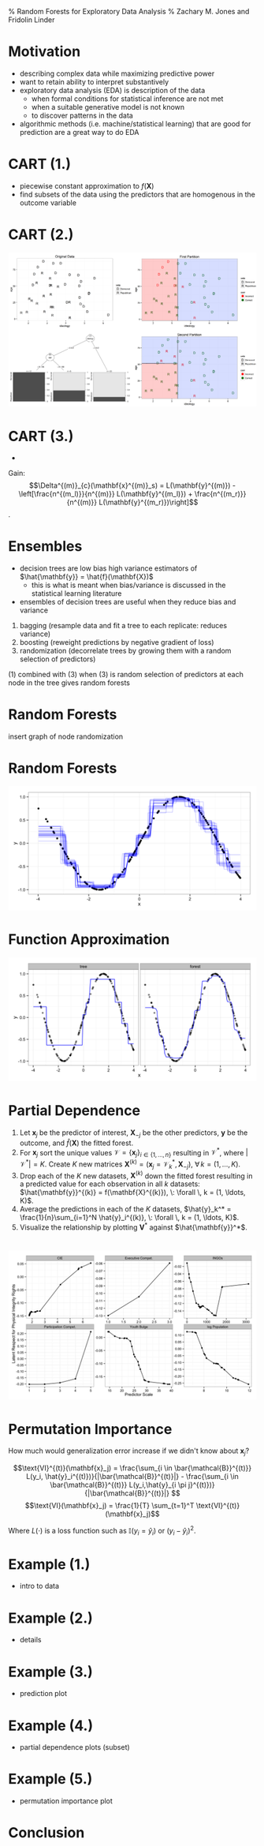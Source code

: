 % Random Forests for Exploratory Data Analysis
% Zachary M. Jones and Fridolin Linder

# Motivation
 - describing complex data while maximizing predictive power
 - want to retain ability to interpret substantively
 - exploratory data analysis (EDA) is description of the data
    + when formal conditions for statistical inference are not met
    + when a suitable generative model is not known
	+ to discover patterns in the data
 - algorithmic methods (i.e. machine/statistical learning) that are good for prediction are a great way to do EDA

# CART (1.)

 - piecewise constant approximation to $f(\mathbf{X})$
 - find subsets of the data using the predictors that are homogenous in the outcome variable

# CART (2.)

![A classification tree on simulated data](figures/cart_visu.png)

# CART (3.)

 - 

Gain: $$\Delta^{(m)}_{c}(\mathbf{x}^{(m)}_s) = L(\mathbf{y}^{(m)}) - \left[\frac{n^{(m_l)}}{n^{(m)}} L(\mathbf{y}^{(m_l)}) +  \frac{n^{(m_r)}}{n^{(m)}} L(\mathbf{y}^{(m_r)})\right]$$.

# Ensembles

 - decision trees are low bias high variance estimators of $\hat{\mathbf{y}} = \hat{f}(\mathbf{X})$
   + this is what is meant when bias/variance is discussed in the statistical learning literature
 - ensembles of decision trees are useful when they reduce bias and variance

  1. bagging (resample data and fit a tree to each replicate: reduces variance)
  2. boosting (reweight predictions by negative gradient of loss)
  3. randomization (decorrelate trees by growing them with a random selection of predictors)

(1) combined with (3) when (3) is random selection of predictors at each node in the tree gives random forests

# Random Forests

insert graph of node randomization

# Random Forests

![25 randomly selected trees in a random forest each grown with a subsample (Efron's .632 bootstrap) of the training data.](figures/forest_approximation.png)

# Function Approximation

![Approximating $\mathbf{y} = \sin(\mathbf{x})$ with a regression tree (left) and an ensemble of bagged regression trees (right).](figures/approximation_example.png)

# Partial Dependence

1. Let $\mathbf{x}_j$ be the predictor of interest, $\mathbf{X}_{-j}$ be the other predictors, $\mathbf{y}$ be the outcome, and $\hat{f}(\mathbf{X})$ the fitted forest.
 2. For $\mathbf{x}_j$ sort the unique values $\mathcal{V} = \{\mathbf{x}_j\}_{i \in \{1, \ldots, n\}}$ resulting in $\mathcal{V}^*$, where $|\mathcal{V}^*|=K$. Create $K$ new matrices $\mathbf{X}^{(k)} = (\mathbf{x}_j = \mathcal{V}^*_k, \mathbf{X}_{-j}), \: \forall \, k = (1, \ldots, K)$.
 3. Drop each of the $K$ new datasets, $\mathbf{X}^{(k)}$ down the fitted forest 
 resulting in a predicted value for each observation in all $k$ datasets: $\hat{\mathbf{y}}^{(k)} = f(\mathbf{X}^{(k)}), \: \forall \, k = (1, \ldots, K)$.
 4. Average the predictions in each of the $K$ datasets, $\hat{y}_k^* = \frac{1}{n}\sum_{i=1}^N \hat{y}_i^{(k)}, \: \forall \, k = (1, \ldots, K)$.
 5. Visualize the relationship by plotting $\mathbf{V}^*$ against $\hat{\mathbf{y}}^*$.

# 

![The partial dependence of several predictors on a continuous measure of state repression due to Fariss (2014).](figures/hr_pd.png)

# Permutation Importance

How much would generalization error increase if we didn't know about $\mathbf{x}_j$?

$$\text{VI}^{(t)}(\mathbf{x}_j) = \frac{\sum_{i \in \bar{\mathcal{B}}^{(t)}} L(y_i, \hat{y}_i^{(t)})}{|\bar{\mathcal{B}}^{(t)}|} -
\frac{\sum_{i \in \bar{\mathcal{B}}^{(t)}} L(y_i,\hat{y}_{i \pi j}^{(t)})}{|\bar{\mathcal{B}}^{(t)}|}
$$
$$\text{VI}(\mathbf{x}_j) = \frac{1}{T} \sum_{t=1}^T \text{VI}^{(t)}(\mathbf{x}_j)$$

Where $L(\cdot)$ is a loss function such as $\mathbb{I}(y_i = \hat{y}_i)$ or $(y_i - \hat{y}_i)^2$.

# Example (1.)
 - intro to data

# Example (2.)
 - details

# Example (3.)
 - prediction plot

# Example (4.)
 - partial dependence plots (subset)

# Example (5.)
 - permutation importance plot

# Conclusion
